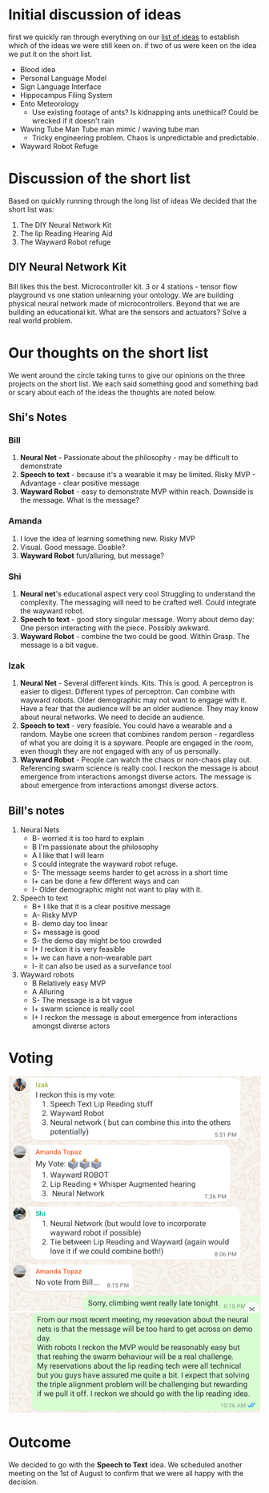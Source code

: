 # Initial discussion of ideas
first we quickly ran through everything on our [list of ideas](Group_Build_Design_Criteria.md) to establish which of the ideas we were still keen on. if two of us were keen on the idea we put it on the short list.
 - Blood idea
 - Personal Language Model
 - Sign Language Interface
 - Hippocampus Filing System
 - Ento Meteorology
    - Use existing footage of ants?  Is kidnapping ants unethical?  Could be wrecked if it doesn't rain
 - Waving Tube Man Tube man mimic / waving tube man
    - Tricky engineering problem. Chaos is unpredictable and predictable.
 - Wayward Robot Refuge		

# Discussion of the short list 
Based on quickly running through the long list of ideas We decided that the short list was:
1. The DIY Neural Network Kit
2. The lip Reading Hearing Aid
3. The Wayward Robot refuge

## DIY Neural Network Kit 		
Bill likes this the best. Microcontroller kit.  3 or 4 stations - tensor flow playground vs one station unlearning your ontology. We are building physical neural network made of microcontrollers. 
Beyond that we are building an educational kit.  What are the sensors and actuators?  Solve a real world problem.  

# Our thoughts on the short list
We went around the circle taking turns to give our opinions on the three projects on the short list. We each said something good and something bad or scary about each of the ideas the thoughts are noted below.

## Shi's Notes

### Bill
 1.  **Neural Net** - Passionate about the philosophy - may be difficult to demonstrate
 2.  **Speech to text** - because it's a wearable it may be limited.  Risky MVP - Advantage - clear positive message
 3.  **Wayward Robot** - easy to demonstrate MVP within reach. Downside is the message.  What is the message? 

### Amanda
 1.	I love the idea of learning something new.  Risky MVP 
 2.	Visual.  Good message.  Doable?
 3.	**Wayward Robot** fun/alluring, but message?
 
### Shi
 1.	**Neural net**'s educational aspect very cool  Struggling to understand the complexity.  The messaging will need to be crafted well.  Could integrate the wayward robot.
 2. **Speech to text** - good story singular message.  Worry about demo day:  One person interacting with the piece.  Possibly awkward.
 3. **Wayward Robot** - combine the two could be good.  Within Grasp.  The message is a bit vague.

### Izak
 1. **Neural Net** - Several different kinds.  Kits.  This is good.  A perceptron is easier to digest.  Different types of perceptron.  Can combine with wayward robots.  Older demographic may not want to engage with it. Have a fear that the audience will be an older audience.  They may know about neural networks.  We need to decide an audience.
 2. **Speech to text** - very feasible.  You could have a wearable and a random.  Maybe one screen that combines random person - regardless of what you are doing it is a spyware.   People are engaged in the room, even though they are not engaged with any of us personally.
 3. **Wayward Robot** - People can watch the chaos or non-chaos play out.  Referencing swarm science is really cool.  I reckon the message is about emergence from interactions amongst diverse actors.  The message is about emergence from interactions amongst diverse actors.

## Bill's notes
1. Neural Nets
    - B- worried it is too hard to explain
    - B I'm passionate about the philosophy
    - A I like that I will learn
    - S could integrate the wayward robot refuge.
    - S- The message seems harder to get across in a short time
    - I+ can be done a few different ways and can 
    - I- Older demographic might not want to play with it. 
2. Speech to text
    - B+ I like that it is a clear positive message
    - A- Risky MVP
    - B- demo day too linear
    - S+ message is good
    - S- the demo day might be too crowded
    - I+ I reckon it is very feasible
    - I+ we can have a non-wearable part
    - I- it can also be used as a surveilance tool
3. Wayward robots
    - B Relatively easy MVP
    - A Alluring
    - S- The message is a bit vague
    - I+ swarm science is really cool
    - I+ I reckon the message is about emergence from interactions amongst diverse actors
  
# Voting

![Izak, Amanda and Shi cast their votes](src/2024-07-29_votes_1.png)
![Bill casts his vote](src/2024-07-29_votes_2.png)

# Outcome

We decided to go with the **Speech to Text** idea. We scheduled another meeting on the 1st of August to confirm that we were all happy with the decision.  
